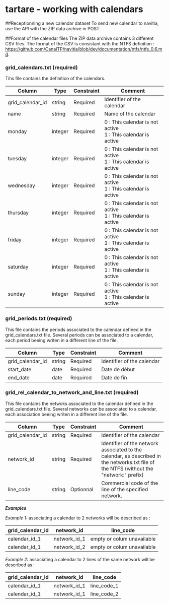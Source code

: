 # tartare - working with calendars

##Receptionning a new calendar dataset
To send new calendar to navitia, use the API with the ZIP data archive in POST.

##Format of the calendar files
The ZIP data archive contains 3 different CSV files. The format of the CSV is consistant with the NTFS definition : https://github.com/CanalTP/navitia/blob/dev/documentation/ntfs/ntfs_0.6.md.


### grid_calendars.txt (required)
Tihs file contains the definition of the calendars.

Column | Type | Constraint | Comment
--- | --- | --- | ---
grid_calendar_id | string | Required | Identifier of the calendar
name | string | Required | Name of the calendar
monday | integer | Required | 0 : This calendar is not active <br> 1 : This calendar is active
tuesday | integer | Required | 0 : This calendar is not active <br> 1 : This calendar is active
wednesday | integer | Required | 0 : This calendar is not active <br> 1 : This calendar is active
thursday | integer | Required | 0 : This calendar is not active <br> 1 : This calendar is active
friday | integer | Required | 0 : This calendar is not active <br> 1 : This calendar is active
saturday | integer | Required | 0 : This calendar is not active <br> 1 : This calendar is active
sunday | integer | Required | 0 : This calendar is not active <br> 1 : This calendar is active

### grid_periods.txt (required)
This file contains the periods associated to the calendar defined in the grid_calendars.txt file.
Several periods can be associated to a calendar, each period beeing writen in a different line of the file.

Column | Type | Constraint | Comment
--- | --- | --- | ---
grid_calendar_id | string | Required | Identifier of the calendar
start_date | date | Required | Date de début
end_date | date | Required | Date de fin

### grid_rel_calendar_to_network_and_line.txt (required)
This file contains the netwoks associated to the calendar defined in the grid_calendars.txt file.
Several networks can be associated to a calendar, each association beeing writen in a different line of the file.

Column | Type | Constraint | Comment
--- | --- | --- | ---
grid_calendar_id | string | Required | Identifier of the calendar
network_id | string | Required | Identifier of the network associated to the calendar, as described in the networks.txt file of the NTFS (without the "network:" prefix)
line_code | string | Optionnal | Commercial code of the line of the specified network.

**_Examples_**  

_Example 1:_ associating a calendar to 2 networks will be described as :

grid_calendar_id | network_id | line_code
--- | --- | ---
calendar_id_1 | network_id_1 | empty or colum unavailable
calendar_id_1 | network_id_2 | empty or colum unavailable

_Example 2:_ associating a calendar to 2 lines of the same network will be described as :

grid_calendar_id | network_id | line_code
--- | --- | ---
calendar_id_1 | network_id_1 | line_code_1
calendar_id_1 | network_id_1 | line_code_2
